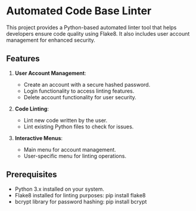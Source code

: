 # Automated Code Base Linter

This project provides a Python-based automated linter tool that helps developers ensure code quality using Flake8. It also includes user account management for enhanced security.

## Features
1. **User Account Management**:
   - Create an account with a secure hashed password.
   - Login functionality to access linting features.
   - Delete account functionality for user security.

2. **Code Linting**:
   - Lint new code written by the user.
   - Lint existing Python files to check for issues.

3. **Interactive Menus**:
   - Main menu for account management.
   - User-specific menu for linting operations.

## Prerequisites
- Python 3.x installed on your system.
- Flake8 installed for linting purposes:
  pip install flake8
- bcrypt library for password hashing:
  pip install bcrypt 
